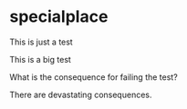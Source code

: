 # specialplace
This is just a test

This is a big test

What is the consequence for failing the test?

There are devastating consequences.
